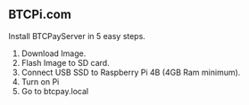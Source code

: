## BTCPi.com 

Install BTCPayServer in 5 easy steps. 
1. Download Image. 
2. Flash Image to SD card. 
3. Connect USB SSD to Raspberry Pi 4B (4GB Ram minimum). 
4. Turn on Pi
5. Go to btcpay.local
